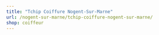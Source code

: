 ```yaml
---
title: "Tchip Coiffure Nogent-Sur-Marne"
url: /nogent-sur-marne/tchip-coiffure-nogent-sur-marne/
shop: coiffeur
---
```

